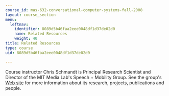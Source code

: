 ```yaml
---
course_id: mas-632-conversational-computer-systems-fall-2008
layout: course_section
menu:
  leftnav:
    identifier: 8089d5b46faa2eee0048df1d37de02d0
    name: Related Resources
    weight: 40
title: Related Resources
type: course
uid: 8089d5b46faa2eee0048df1d37de02d0

---
```


Course instructor Chris Schmandt is Principal Research Scientist and Director of the MIT Media Lab's Speech + Mobility Group. See the group's [Web site](http://www.media.mit.edu/speech/) for more information about its research, projects, publications and people.